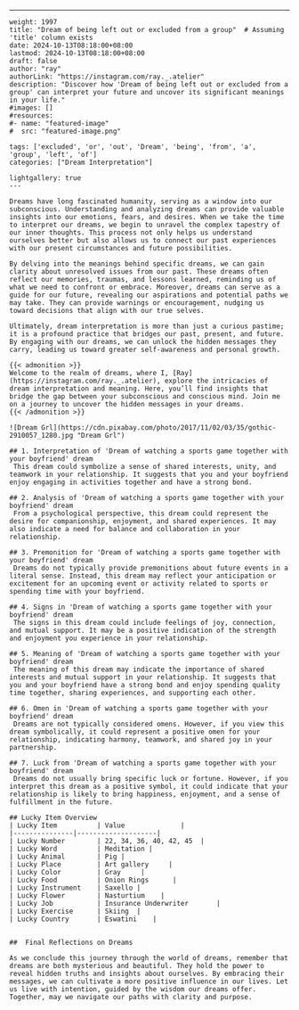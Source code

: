 ---
    weight: 1997
    title: "Dream of being left out or excluded from a group"  # Assuming 'title' column exists
    date: 2024-10-13T08:18:00+08:00
    lastmod: 2024-10-13T08:18:00+08:00
    draft: false
    author: "ray"
    authorLink: "https://instagram.com/ray._.atelier"
    description: "Discover how 'Dream of being left out or excluded from a group' can interpret your future and uncover its significant meanings in your life."
    #images: []
    #resources:
    #- name: "featured-image"
    #  src: "featured-image.png"
    
    tags: ['excluded', 'or', 'out', 'Dream', 'being', 'from', 'a', 'group', 'left', 'of']
    categories: ["Dream Interpretation"]
    
    lightgallery: true
    ---
    
    Dreams have long fascinated humanity, serving as a window into our subconscious. Understanding and analyzing dreams can provide valuable insights into our emotions, fears, and desires. When we take the time to interpret our dreams, we begin to unravel the complex tapestry of our inner thoughts. This process not only helps us understand ourselves better but also allows us to connect our past experiences with our present circumstances and future possibilities.
    
    By delving into the meanings behind specific dreams, we can gain clarity about unresolved issues from our past. These dreams often reflect our memories, traumas, and lessons learned, reminding us of what we need to confront or embrace. Moreover, dreams can serve as a guide for our future, revealing our aspirations and potential paths we may take. They can provide warnings or encouragement, nudging us toward decisions that align with our true selves.
    
    Ultimately, dream interpretation is more than just a curious pastime; it is a profound practice that bridges our past, present, and future. By engaging with our dreams, we can unlock the hidden messages they carry, leading us toward greater self-awareness and personal growth.
    
    {{< admonition >}}
    Welcome to the realm of dreams, where I, [Ray](https://instagram.com/ray._.atelier), explore the intricacies of dream interpretation and meaning. Here, you’ll find insights that bridge the gap between your subconscious and conscious mind. Join me on a journey to uncover the hidden messages in your dreams.
    {{< /admonition >}}
    
    ![Dream Grl](https://cdn.pixabay.com/photo/2017/11/02/03/35/gothic-2910057_1280.jpg "Dream Grl")
    
    ## 1. Interpretation of 'Dream of watching a sports game together with your boyfriend' dream
     This dream could symbolize a sense of shared interests, unity, and teamwork in your relationship. It suggests that you and your boyfriend enjoy engaging in activities together and have a strong bond.
    
    ## 2. Analysis of 'Dream of watching a sports game together with your boyfriend' dream
     From a psychological perspective, this dream could represent the desire for companionship, enjoyment, and shared experiences. It may also indicate a need for balance and collaboration in your relationship.
    
    ## 3. Premonition for 'Dream of watching a sports game together with your boyfriend' dream
     Dreams do not typically provide premonitions about future events in a literal sense. Instead, this dream may reflect your anticipation or excitement for an upcoming event or activity related to sports or spending time with your boyfriend.
    
    ## 4. Signs in 'Dream of watching a sports game together with your boyfriend' dream
     The signs in this dream could include feelings of joy, connection, and mutual support. It may be a positive indication of the strength and enjoyment you experience in your relationship.
    
    ## 5. Meaning of 'Dream of watching a sports game together with your boyfriend' dream
     The meaning of this dream may indicate the importance of shared interests and mutual support in your relationship. It suggests that you and your boyfriend have a strong bond and enjoy spending quality time together, sharing experiences, and supporting each other.
    
    ## 6. Omen in 'Dream of watching a sports game together with your boyfriend' dream
     Dreams are not typically considered omens. However, if you view this dream symbolically, it could represent a positive omen for your relationship, indicating harmony, teamwork, and shared joy in your partnership.
    
    ## 7. Luck from 'Dream of watching a sports game together with your boyfriend' dream
     Dreams do not usually bring specific luck or fortune. However, if you interpret this dream as a positive symbol, it could indicate that your relationship is likely to bring happiness, enjoyment, and a sense of fulfillment in the future.
    
    ## Lucky Item Overview
    | Lucky Item          | Value              |
    |---------------|--------------------|
    | Lucky Number        | 22, 34, 36, 40, 42, 45  |
    | Lucky Word          | Meditation |
    | Lucky Animal        | Pig |
    | Lucky Place         | Art gallery     |
    | Lucky Color         | Gray     |
    | Lucky Food          | Onion Rings      |
    | Lucky Instrument    | Saxello |
    | Lucky Flower        | Nasturtium    |
    | Lucky Job           | Insurance Underwriter       |
    | Lucky Exercise      | Skiing  |
    | Lucky Country       | Eswatini    |
    
    
    ##  Final Reflections on Dreams
    
    As we conclude this journey through the world of dreams, remember that dreams are both mysterious and beautiful. They hold the power to reveal hidden truths and insights about ourselves. By embracing their messages, we can cultivate a more positive influence in our lives. Let us live with intention, guided by the wisdom our dreams offer. Together, may we navigate our paths with clarity and purpose.
    